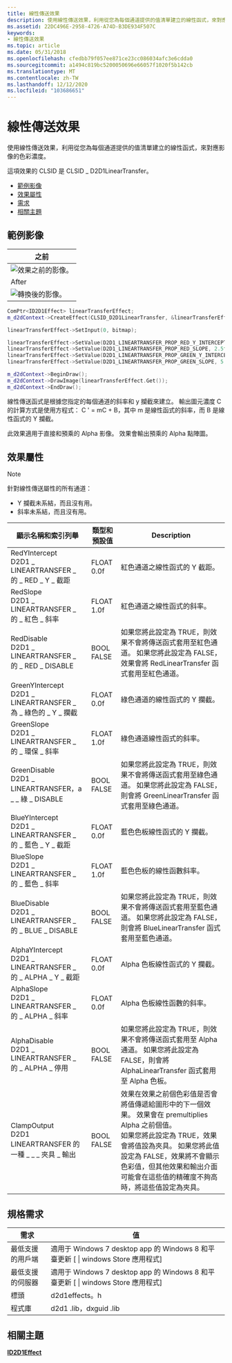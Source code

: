 ```yaml
---
title: 線性傳送效果
description: 使用線性傳送效果，利用從您為每個通道提供的值清單建立的線性函式，來對應影像的色彩濃度。
ms.assetid: 22DC496E-2958-4726-A74D-B3DE934F507C
keywords:
- 線性傳送效果
ms.topic: article
ms.date: 05/31/2018
ms.openlocfilehash: cfedbb79f057ee871ce23cc086034afc3e6cdda0
ms.sourcegitcommit: a1494c819bc5200050696e66057f1020f5b142cb
ms.translationtype: MT
ms.contentlocale: zh-TW
ms.lasthandoff: 12/12/2020
ms.locfileid: "103686651"
---
```

# <a name="linear-transfer-effect"></a>線性傳送效果

使用線性傳送效果，利用從您為每個通道提供的值清單建立的線性函式，來對應影像的色彩濃度。

這項效果的 CLSID 是 CLSID \_ D2D1LinearTransfer。

-   [範例影像](#example-image)
-   [效果屬性](#effect-properties)
-   [需求](#requirements)
-   [相關主題](#related-topics)

## <a name="example-image"></a>範例影像



| 之前                                                          |
|-----------------------------------------------------------------|
| ![效果之前的影像。](images/default-before.jpg)      |
| After                                                           |
| ![轉換後的影像。](images/13-lineartransfer.png) |



 


```C++
ComPtr<ID2D1Effect> linearTransferEffect;
m_d2dContext->CreateEffect(CLSID_D2D1LinearTransfer, &linearTransferEffect);

linearTransferEffect->SetInput(0, bitmap);

linearTransferEffect->SetValue(D2D1_LINEARTRANSFER_PROP_RED_Y_INTERCEPT, -1.0f);
linearTransferEffect->SetValue(D2D1_LINEARTRANSFER_PROP_RED_SLOPE, 2.5f);
linearTransferEffect->SetValue(D2D1_LINEARTRANSFER_PROP_GREEN_Y_INTERCEPT, -1.0f);
linearTransferEffect->SetValue(D2D1_LINEARTRANSFER_PROP_GREEN_SLOPE, 5.0f);

m_d2dContext->BeginDraw();
m_d2dContext->DrawImage(linearTransferEffect.Get());
m_d2dContext->EndDraw();
```



線性傳送函式是根據您指定的每個通道的斜率和 y 攔截來建立。 輸出圖元濃度 C 的計算方式是使用方程式： C ' = mC + B，其中 m 是線性函式的斜率，而 B 是線性函式的 Y 攔截。

此效果適用于直接和預乘的 Alpha 影像。 效果會輸出預乘的 Alpha 點陣圖。

## <a name="effect-properties"></a>效果屬性

> [!Note]  
> 針對線性傳送屬性的所有通道：
>
> -   Y 攔截未系結，而且沒有用。
> -   斜率未系結，而且沒有用。

 



| 顯示名稱和索引列舉                                                    | 類型和預設值           | Description                                                                                                                                                                                                                                                                                                                                                                                                                                                   |
|---------------------------------------------------------------------------------------|----------------------------------|---------------------------------------------------------------------------------------------------------------------------------------------------------------------------------------------------------------------------------------------------------------------------------------------------------------------------------------------------------------------------------------------------------------------------------------------------------------|
| RedYIntercept<br/> D2D1 \_ LINEARTRANSFER \_ 的 \_ RED \_ Y \_ 截距<br/>     | FLOAT<br/> 0.0f<br/> | 紅色通道之線性函式的 Y 截距。                                                                                                                                                                                                                                                                                                                                                                                                   |
| RedSlope<br/> D2D1 \_ LINEARTRANSFER \_ 的 \_ 紅色 \_ 斜率<br/>                 | FLOAT<br/> 1.0f<br/> | 紅色通道之線性函式的斜率。                                                                                                                                                                                                                                                                                                                                                                                                         |
| RedDisable<br/> D2D1 \_ LINEARTRANSFER \_ 的 \_ RED \_ DISABLE<br/>             | BOOL<br/> FALSE<br/> | 如果您將此設定為 TRUE，則效果不會將傳送函式套用至紅色通道。 如果您將此設定為 FALSE，效果會將 RedLinearTransfer 函式套用至紅色通道。                                                                                                                                                                                                                                                                    |
| GreenYIntercept<br/> D2D1 \_ LINEARTRANSFER \_ 為 \_ 綠色的 \_ Y \_ 攔截<br/> | FLOAT<br/> 0.0f<br/> | 綠色通道的線性函式的 Y 攔截。                                                                                                                                                                                                                                                                                                                                                                                                 |
| GreenSlope<br/> D2D1 \_ LINEARTRANSFER \_ 的 \_ 環保 \_ 斜率<br/>             | FLOAT<br/> 1.0f<br/> | 綠色通道線性函式的斜率。                                                                                                                                                                                                                                                                                                                                                                                                       |
| GreenDisable<br/> D2D1 \_ LINEARTRANSFER，a \_ \_ 綠 \_ DISABLE<br/>         | BOOL<br/> FALSE<br/> | 如果您將此設定為 TRUE，則效果不會將傳送函式套用至綠色通道。 如果您將此設定為 FALSE，則會將 GreenLinearTransfer 函式套用至綠色通道。                                                                                                                                                                                                                                                                      |
| BlueYIntercept<br/> D2D1 \_ LINEARTRANSFER \_ 的 \_ 藍色 \_ Y \_ 截距<br/>   | FLOAT<br/> 0.0f<br/> | 藍色色板線性函式的 Y 攔截。                                                                                                                                                                                                                                                                                                                                                                                                  |
| BlueSlope<br/> D2D1 \_ LINEARTRANSFER \_ 的 \_ 藍色 \_ 斜率<br/>               | FLOAT<br/> 1.0f<br/> | 藍色色板的線性函數斜率。                                                                                                                                                                                                                                                                                                                                                                                                        |
| BlueDisable<br/> D2D1 \_ LINEARTRANSFER \_ 的 \_ BLUE \_ DISABLE<br/>           | BOOL<br/> FALSE<br/> | 如果您將此設定為 TRUE，則效果不會將傳送函式套用至藍色通道。 如果您將此設定為 FALSE，則會將 BlueLinearTransfer 函式套用至藍色通道。                                                                                                                                                                                                                                                                         |
| AlphaYIntercept<br/> D2D1 \_ LINEARTRANSFER \_ 的 \_ ALPHA \_ Y \_ 截距<br/> | FLOAT<br/> 0.0f<br/> | Alpha 色板線性函式的 Y 攔截。                                                                                                                                                                                                                                                                                                                                                                                                 |
| AlphaSlope<br/> D2D1 \_ LINEARTRANSFER \_ 的 \_ ALPHA \_ 斜率<br/>             | FLOAT<br/> 0.0f<br/> | Alpha 色板線性函數的斜率。                                                                                                                                                                                                                                                                                                                                                                                                       |
| AlphaDisable<br/> D2D1 \_ LINEARTRANSFER \_ 的 \_ ALPHA \_ 停用<br/>         | BOOL<br/> FALSE<br/> | 如果您將此設定為 TRUE，則效果不會將傳送函式套用至 Alpha 通道。 如果您將此設定為 FALSE，則會將 AlphaLinearTransfer 函式套用至 Alpha 色板。                                                                                                                                                                                                                                                                      |
| ClampOutput<br/> D2D1 LINEARTRANSFER 的一種 \_ \_ \_ 夾具 \_ 輸出<br/>           | BOOL<br/> FALSE<br/> | 效果在效果之前個色彩值是否會將值傳遞給圖形中的下一個效果。 效果會在 premultiplies Alpha 之前個值。<br/> 如果您將此設定為 TRUE，效果會將值設為夾具。 如果您將此值設定為 FALSE，效果將不會顯示色彩值，但其他效果和輸出介面可能會在這些值的精確度不夠高時，將這些值設定為夾具。<br/> |



 

## <a name="requirements"></a>規格需求



| 需求 | 值 |
|--------------------------|------------------------------------------------------------------------------------|
| 最低支援的用戶端 | 適用于 Windows 7 desktop app 的 Windows 8 和平臺更新 \[ \| windows Store 應用程式\] |
| 最低支援的伺服器 | 適用于 Windows 7 desktop app 的 Windows 8 和平臺更新 \[ \| windows Store 應用程式\] |
| 標頭                   | d2d1effects。h                                                                      |
| 程式庫                  | d2d1 .lib，dxguid .lib                                                               |



 

## <a name="related-topics"></a>相關主題

<dl> <dt>

[**ID2D1Effect**](/windows/win32/api/d2d1_1/nn-d2d1_1-id2d1effect)
</dt> </dl>

 

